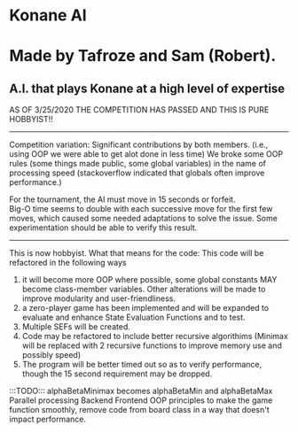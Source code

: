 # Konane AI 
# Made by Tafroze and Sam (Robert).
A.I. that plays Konane at a high level of expertise
--------------------------------------------------------------------------------
AS OF 3/25/2020 THE COMPETITION HAS PASSED AND THIS IS PURE HOBBYIST!!
__________________________________________________________________________________________________________________________________
Competition variation:
Significant contributions by both members.
(i.e., using OOP we were able to get alot done in less time)
We broke some OOP rules (some things made public, some global variables) in the name of processing speed (stackoverflow indicated that globals often improve performance.)

For the tournament, the AI must move in 15 seconds or forfeit.  
Big-O time seems to double with each successive move for the first few moves, which caused some needed adaptations to solve the issue.
Some experimentation should be able to verify this result.
__________________________________________________________________________________________________________________________________
This is now hobbyist.
What that means for the code:
This code will be refactored in the following ways
1. it will become more OOP where possible, 
some global constants MAY become class-member variables.  Other alterations will be made to improve modularity and user-friendliness.
2. a zero-player game has been implemented and will be expanded to evaluate and enhance State Evaluation Functions and to test.
3. Multiple SEFs will be created.
4. Code may be refactored to include better recursive algorithims (Minimax will be replaced with 2 recursive functions to improve memory use and possibly speed)
5. The program will be better timed out so as to verify performance, though the 15 second requirement may be dropped.

:::TODO:::
alphaBetaMinimax becomes alphaBetaMin and alphaBetaMax
Parallel processing
Backend
Frontend
OOP principles to make the game function smoothly, remove code from board class in a way that doesn't impact performance.
